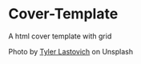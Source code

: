 # Cover-Template
A html cover template with grid

Photo by [Tyler Lastovich](https://unsplash.com/photos/ddLiNMqWAOM?utm_source=unsplash&utm_medium=referral&utm_content=creditCopyText) on Unsplash